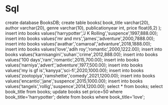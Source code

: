 # Sql
create database BooksDB;
create table books(
book_title varchar(20),
author varchar(20),
genre varchar(10),
publicationyear int,
price float(6,2)
);
insert into books values('harrypotter','J K Rolling','suspence',1997,888.00);
insert into books values('mr and mrs','james','adventure',2000,7888.00);
insert into books values('avathar','camaroal','advanture',2018,1888.00);
insert into books values('love','adih roy','romantic',2000,1222.00);
insert into books values('karnisangini','suhan','crime',2012,888.00);
insert into books values('100 days','ram','romantic',2015,700.00);
insert into books values('narniya','advert','adventure',1977,500.00);
insert into books values('my is gf is','kanyya','sci-fi',2020,1000.00);
insert into books values('zootopiya','ramshettie','comedy',2021,1200.00);
insert into books values('encantio','jane','suspence',2015,1000.00);
insert into books values('tangels','rollig','suspence',2014,1200.00);
select * from books;
select book_title from books;
update books set price=50 where book_title='harrypotter';
delete from books where book_title='love';
